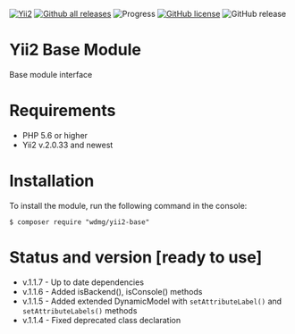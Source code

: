 [![Yii2](https://img.shields.io/badge/required-Yii2_v2.0.33-blue.svg)](https://packagist.org/packages/yiisoft/yii2)
[![Github all releases](https://img.shields.io/github/downloads/wdmg/yii2-base/total.svg)](https://GitHub.com/wdmg/yii2-base/releases/)
![Progress](https://img.shields.io/badge/progress-ready_to_use-green.svg)
[![GitHub license](https://img.shields.io/github/license/wdmg/yii2-base.svg)](https://github.com/wdmg/yii2-base/blob/master/LICENSE)
![GitHub release](https://img.shields.io/github/release/wdmg/yii2-base/all.svg)

# Yii2 Base Module
Base module interface

# Requirements 
* PHP 5.6 or higher
* Yii2 v.2.0.33 and newest

# Installation
To install the module, run the following command in the console:

`$ composer require "wdmg/yii2-base"`

# Status and version [ready to use]
* v.1.1.7 - Up to date dependencies
* v.1.1.6 - Added isBackend(), isConsole() methods
* v.1.1.5 - Added extended DynamicModel with `setAttributeLabel()` and `setAttributeLabels()` methods
* v.1.1.4 - Fixed deprecated class declaration
